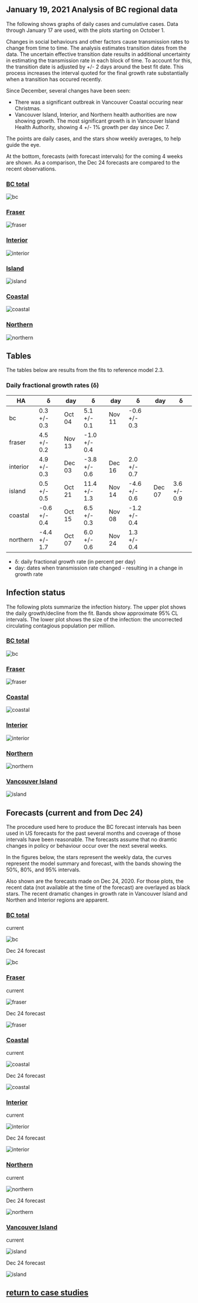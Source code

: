 ## January 19, 2021 Analysis of BC regional data

The following shows graphs of daily cases and cumulative cases. Data through January 17 are used, with the plots starting on October 1.

Changes in social behaviours and other factors cause transmission rates to change from time to time.
The analysis estimates transition dates from the data.
The uncertain effective transition date results in additional uncertainty in estimating the transmission rate in each
block of time.
To account for this, the transition date is adjusted by +/- 2 days around the best fit date.
This process increases the interval quoted for the final growth rate substantially when a transition has occured recently.

Since December, several changes have been seen:
 * There was a significant outbreak in Vancouver Coastal occuring near Christmas.
 * Vancouver Island, Interior, and Northern health authorities are now showing growth. The most significant growth is in
 Vancouver Island Health Authority, showing 4 +/- 1% growth per day since Dec 7.

The points are daily cases, and the stars show weekly averages, to help guide the eye.

At the bottom, forecasts (with forecast intervals) for the coming 4 weeks are shown. As a comparison, the Dec 24 forecasts are compared
to the recent observations.

### [BC total](img/bc_2_3_0119.pdf)

![bc](img/bc_2_3_0119.png)

### [Fraser](img/fraser_2_3_0119.pdf)

![fraser](img/fraser_2_3_0119.png)

### [Interior](img/interior_2_3_0119.pdf)

![interior](img/interior_2_3_0119.png)

### [Island](img/island_2_3_0119.pdf)

![island](img/island_2_3_0119.png)

### [Coastal](img/coastal_2_3_0119.pdf)

![coastal](img/coastal_2_3_0119.png)

### [Northern](img/northern_2_3_0119.pdf)

![northern](img/northern_2_3_0119.png)

## Tables

The tables below are results from the fits to reference model 2.3.

### Daily fractional growth rates (&delta;)

HA| &delta; | day | &delta; | day | &delta; | day | &delta;
---|---|---|---|---|---|---|---
bc| 0.3 +/-  0.3|Oct 04| 5.1 +/-  0.1|Nov 11|-0.6 +/-  0.3
fraser| 4.5 +/-  0.2|Nov 13|-1.0 +/-  0.4
interior| 4.9 +/-  0.3|Dec 03|-3.8 +/-  0.6|Dec 16| 2.0 +/-  0.7
island| 0.5 +/-  0.5|Oct 21| 11.4 +/-  1.3|Nov 14|-4.6 +/-  0.6|Dec 07| 3.6 +/-  0.9
coastal|-0.6 +/-  0.4|Oct 15| 6.5 +/-  0.3|Nov 08|-1.2 +/-  0.4
northern|-4.4 +/-  1.7|Oct 07| 6.0 +/-  0.6|Nov 24| 1.3 +/-  0.4

* &delta;: daily fractional growth rate (in percent per day)
* day: dates when transmission rate changed - resulting in a change in growth rate

## Infection status

The following plots summarize the infection history.
The upper plot shows the daily growth/decline from the fit. Bands show approximate 95% CL intervals.
The lower plot shows the size of the infection: the uncorrected circulating contagious population per
million.

### [BC total](img/bc-summary.pdf)

![bc](img/bc-summary.png)

### [Fraser](img/fraser-summary.pdf)

![fraser](img/fraser-summary.png)

### [Coastal](img/coastal-summary.pdf)

![coastal](img/coastal-summary.png)

### [Interior](img/interior-summary.pdf)

![interior](img/interior-summary.png)

### [Northern](img/northern-summary.pdf)

![northern](img/northern-summary.png)

### [Vancouver Island](img/island-summary.pdf)

![island](img/island-summary.png)

## Forecasts (current and from Dec 24)

The procedure used here to produce the BC forecast intervals has
been used in US forecasts for the past several months and coverage of those intervals have been reasonable.
The forecasts assume that no dramtic changes in policy or behaviour occur over the next several weeks.

In the figures below, the stars represent the weekly data,
the curves represent the model summary and forecast,
with the bands showing the 50%, 80%, and 95% intervals.

Also shown are the forecasts made on Dec 24, 2020.
For those plots, the recent data (not available at the time of the forecast) are overlayed as black stars.
The recent dramatic changes in growth rate in Vancouver Island and Northen and Interior regions are apparent.

### [BC total](img/bc-forecast.pdf)

current

![bc](img/bc-forecast.png)

Dec 24 forecast

![bc](img/bc-forecast-x.png)

### [Fraser](img/fraser-forecast.pdf)

current

![fraser](img/fraser-forecast.png)

Dec 24 forecast

![fraser](img/fraser-forecast-x.png)

### [Coastal](img/coastal-forecast.pdf)

current

![coastal](img/coastal-forecast.png)

Dec 24 forecast

![coastal](img/coastal-forecast-x.png)

### [Interior](img/interior-forecast.pdf)

current

![interior](img/interior-forecast.png)

Dec 24 forecast

![interior](img/interior-forecast-x.png)

### [Northern](img/northern-forecast.pdf)

current

![northern](img/northern-forecast.png)

Dec 24 forecast

![northern](img/northern-forecast-x.png)

### [Vancouver Island](img/island-forecast.pdf)

current

![island](img/island-forecast.png)

Dec 24 forecast

![island](img/island-forecast-x.png)

## [return to case studies](../index.md)

